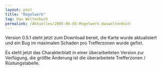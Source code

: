 ```yaml
---
layout: post
title: "Regelwerk"
tag: Das Weltenbuch
permalink: /Aktuelles/2005-06-05-Regelwerk-dasweltenbuch
---
```


Version 0.5.1 steht jetzt zum Download bereit, die Karte wurde aktualisiert und ein Bug im maximalen Schaden pro Trefferzonen wurde gefixt.

Es steht jetzt das Charakterblatt in einer überarbeiteten Version zur Verfügung, die größte Änderung ist die überarbeitete Trefferzonen / Rüstungstabelle.


